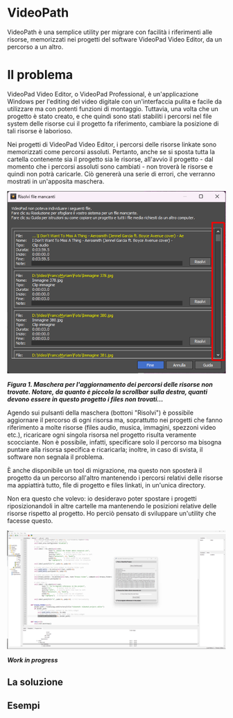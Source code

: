 # VideoPath

VideoPath è una semplice utility per migrare con facilità i riferimenti alle risorse, memorizzati nei progetti del software VideoPad Video Editor, da un percorso a un altro.

# Il problema

VideoPad Video Editor, o VideoPad Professional, &egrave; un'applicazione Windows per l'editing del video digitale con un'interfaccia pulita e facile da utilizzare ma con potenti funzioni di montaggio.
Tuttavia, una volta che un progetto &egrave; stato creato, e che quindi sono stati stabiliti i percorsi nel file system delle risorse cui il progetto fa riferimento, cambiare la posizione di tali risorse &egrave; laborioso.

Nei progetti di VideoPad Video Editor, i percorsi delle risorse linkate sono memorizzati come percorsi assoluti. 
Pertanto, anche se si sposta tutta la cartella contenente sia il progetto sia le risorse, all'avvio il progetto - dal momento che i percorsi assoluti sono cambiati - non trover&agrave; le risorse e quindi non potr&agrave; caricarle.
Ci&ograve; generer&agrave; una serie di errori, che verranno mostrati in un'apposita maschera.

![Maschera per risolvere i percorsi delle risorse non trovate](docs/missing-items.png)

***Figura 1. Maschera per l'aggiornamento dei percorsi delle risorse non trovate. Notare, da quanto &egrave; piccola la scrollbar sulla destra, quanti devono essere in questo progetto i files non trovati...***

Agendo sui pulsanti della maschera (bottoni "Risolvi") &egrave; possibile aggiornare il percorso di ogni risorsa ma, soprattutto nei progetti che fanno riferimento a molte risorse (files audio, musica, immagini, spezzoni video etc.), ricaricare ogni singola risorsa nel progetto risulta veramente scocciante.
Non &egrave; possibile, infatti, specificare solo il percorso ma bisogna puntare alla risorsa specifica e ricaricarla; inoltre, in caso di svista, il software non segnala il problema.

&Egrave; anche disponibile un tool di migrazione, ma questo non sposterà il progetto da un percorso all'altro mantenendo i percorsi relativi delle risorse ma appiattirà tutto, file di progetto e files linkati, in un'unica directory.

Non era questo che volevo: io desideravo poter spostare i progetti riposizionandoli in altre cartelle ma mantenendo le posizioni relative delle risorse rispetto al progetto. Ho perciò pensato di sviluppare un'utility che facesse questo.

![Work in progress](docs/work-in-progress.png)

***Work in progress***

## La soluzione

## Esempi